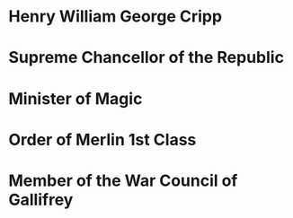 # Henry William George Cripp
# Supreme Chancellor of the Republic
# Minister of Magic
# Order of Merlin 1st Class
# Member of the War Council of Gallifrey
